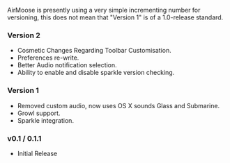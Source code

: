 AirMoose is presently using a very simple incrementing number for versioning, this does not mean that "Version 1" is of a 1.0-release standard.

### Version 2 ###
  * Cosmetic Changes Regarding Toolbar Customisation.
  * Preferences re-write.
  * Better Audio notification selection.
  * Ability to enable and disable sparkle version checking.


### Version 1 ###
  * Removed custom audio, now uses OS X sounds Glass and Submarine.
  * Growl support.
  * Sparkle integration.

### v0.1 / 0.1.1 ###
  * Initial Release